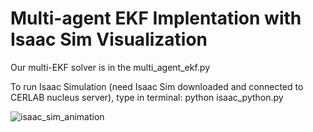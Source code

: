 # Multi-agent EKF Implentation with Isaac Sim Visualization

Our multi-EKF solver is in the multi_agent_ekf.py

To run Isaac Simulation (need Isaac Sim downloaded and connected to CERLAB nucleus server), type in terminal: python isaac_python.py

![isaac_sim_animation](https://github.com/ryanwu0521/SLAM_Project/assets/145151588/294f78e8-e4cf-4e2d-b91c-c85dabba5f79)
